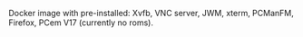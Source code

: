Docker image with pre-installed: Xvfb, VNC server, JWM, xterm, PCManFM, Firefox, PCem V17 (currently no roms).
